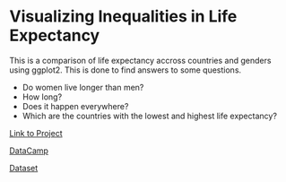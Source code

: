 
# Visualizing Inequalities in Life Expectancy
This is a comparison of life expectancy accross countries and genders using ggplot2. This is done to find answers to some questions.

 - Do women live longer than men?
 - How long?
 - Does it happen everywhere?
 - Which are the countries with the lowest and highest life expectancy?

[Link to Project](https://github.com/emuhsina/life_expectancy/blob/master/notebook.ipynb)

[DataCamp](https://www.datacamp.com/projects/166)

[Dataset](http://data.un.org/Data.aspx?d=GenderStat&f=inID:37&c=1,2,3,4,5,6&s=crEngName:asc,sgvEngName:asc,timeEngName:desc&v=1)

